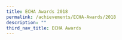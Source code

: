 ```yaml
---
title: ECHA Awards 2018
permalink: /achievements/ECHA-Awards/2018
description: ""
third_nav_title: ECHA Awards
---
```


